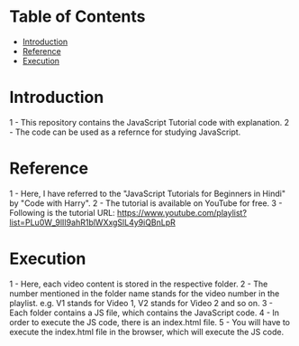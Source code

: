 # Table of Contents
* [Introduction](#introduction)
* [Reference](#reference)
* [Execution](#execution)

# Introduction

1 - This repository contains the JavaScript Tutorial code with explanation.
2 - The code can be used as a refernce for studying JavaScript.

# Reference

1 - Here, I have referred to the "JavaScript Tutorials for Beginners in Hindi" by "Code with Harry".
2 - The tutorial is available on YouTube for free.
3 - Following is the tutorial URL: https://www.youtube.com/playlist?list=PLu0W_9lII9ahR1blWXxgSlL4y9iQBnLpR

# Execution

1 - Here, each video content is stored in the respective folder.
2 - The number mentioned in the folder name stands for the video number in the playlist.
e.g. V1 stands for Video 1, V2 stands for Video 2 and so on.
3 - Each folder contains a  JS file, which contains the JavaScript code.
4 - In order to execute the JS code, there is an index.html file.
5 - You will have to execute the index.html file in the browser, which will execute the JS code.